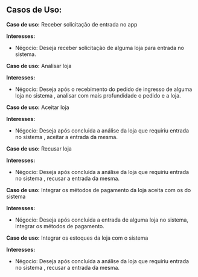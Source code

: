 ## **Casos de Uso:**

**Caso de uso:** Receber solicitação de entrada no app

**Interesses:**
- Négocio: Deseja receber solicitação de alguma loja para entrada no sistema.

**Caso de uso:** Analisar loja

**Interesses:**
- Négocio: Deseja após o recebimento do pedido de ingresso de alguma loja no sistema , analisar com mais profundidade o pedido e a loja.

**Caso de uso:** Aceitar loja

**Interesses:**
- Négocio: Deseja após concluida a análise da loja que requiriu entrada no sistema , aceitar a entrada da mesma.

**Caso de uso:** Recusar loja

**Interesses:**
- Négocio: Deseja após concluida a análise da loja que requiriu entrada no sistema , recusar a entrada da mesma.

**Caso de uso:** Integrar os métodos de pagamento da loja aceita com os do sistema

**Interesses:**
- Négocio: Deseja após concluida a entrada de alguma loja no sistema, integrar os métodos de pagamento.

**Caso de uso:** Integrar os estoques da loja com o sistema

**Interesses:**
- Négocio: Deseja após concluida a análise da loja que requiriu entrada no sistema , recusar a entrada da mesma.
